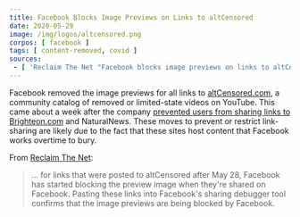 ```yaml
---
title: Facebook Blocks Image Previews on Links to altCensored
date: 2020-05-29
image: /img/logos/altcensored.png
corpos: [ facebook ]
tags: [ content-removed, covid ]
sources:
 - [ 'Reclaim The Net "Facebook blocks image previews on links to altCensored, archive that hosts censored videos such as Plandemic" by Tom Parker (29 May 2020)', 'archive.vn/T0REy' ]
---
```


Facebook removed the image previews for all links to [altCensored.com](https://altcensored.com/), a community catalog of removed or limited-state videos on YouTube.
This came about a week after the company [prevented users from sharing links to Brighteon.com](/e/facebook-blocks-links-to-brighteon/) and NaturalNews.
These moves to prevent or restrict link-sharing are likely due to the fact that these sites host content that Facebook works overtime to bury.

From [Reclaim The Net](https://archive.vn/T0REy#selection-355.0-417.121):
> ... for links that were posted to altCensored after May 28, Facebook has started blocking the preview image when they're shared on Facebook.
> Pasting these links into Facebook's sharing debugger tool confirms that the image previews are being blocked by Facebook.
